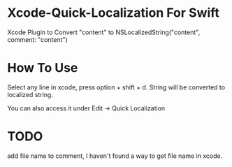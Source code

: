 Xcode-Quick-Localization For Swift
========================

Xcode Plugin to Convert "content" to NSLocalizedString("content", comment: "content")


How To Use
==========

Select any line in xcode, press option + shift + d. String will be converted to localized string. 

You can also access it under Edit -> Quick Localization


TODO
====
add file name to comment, I haven't found a way to get file name in xcode. 

